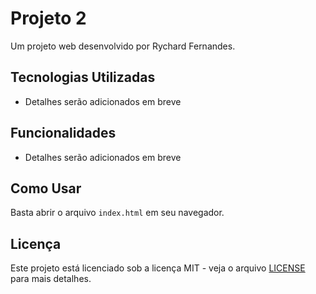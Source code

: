 # Projeto 2

Um projeto web desenvolvido por Rychard Fernandes.

## Tecnologias Utilizadas
- Detalhes serão adicionados em breve

## Funcionalidades
- Detalhes serão adicionados em breve

## Como Usar
Basta abrir o arquivo `index.html` em seu navegador.

## Licença
Este projeto está licenciado sob a licença MIT - veja o arquivo [LICENSE](LICENSE) para mais detalhes. 
